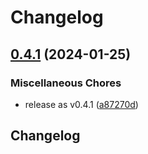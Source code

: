 # Changelog

## [0.4.1](https://github.com/bihealth/reev-frontend-lib/compare/v0.4.0...v0.4.1) (2024-01-25)


### Miscellaneous Chores

* release as v0.4.1 ([a87270d](https://github.com/bihealth/reev-frontend-lib/commit/a87270d3c96b47a3e9065798c6caf6d195d0eea3))

## Changelog
